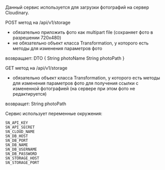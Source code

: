 Данный сервис используется для загрузки фотографий на сервер Cloudinary.

POST метод на /api/v1/storage

+ обязательно приложить фото как multipart file (сохраняет фото в разрешении 720х480)
+ не обязательно объект класса Transformation, у которого есть методы для изменения параметров фото

возвращает:
DTO {
String photoName
String photoPath
}

GET метод на /api/v1/storage

+ обязательно объект класса Transformation, у которого есть методы для изменения параметров фото
  для получения ссылки с измененной фотографией (на сервере при этом фото не редактируется)

возвращет:
String photoPath

Сервис использует переменные окружения:

```
SN_API_KEY
SN_API_SECRET
SN_CLOUD_NAME
SN_DB_HOST
SN_DB_PORT
SN_DB_NAME
SN_DB_USERNAME
SN_DB_PASSWORD
SN_STORAGE_HOST
SN_STORAGE_PORT
```
